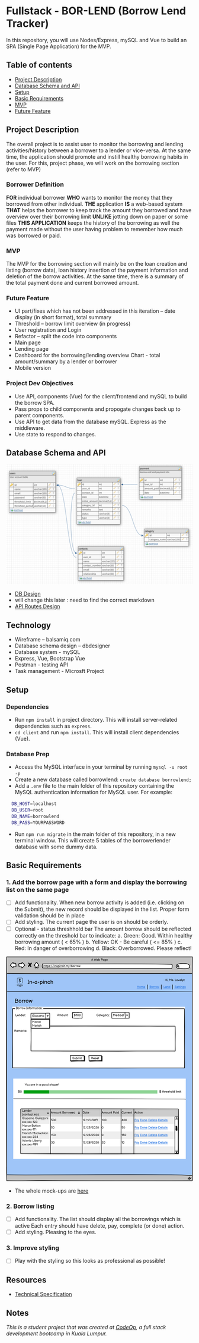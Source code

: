 # Fullstack - BOR-LEND (Borrow Lend Tracker)

In this repository, you will use Nodes/Express, mySQL and Vue to build an SPA (Single Page Application) for the MVP.

## Table of contents

* [Project Description](#project-description)
* [Database Schema and API](#database-schema-and-api)
* [Setup](#setup)
* [Basic Requirements](#basic-requirements)
* [MVP](#mvp)
* [Future Feature](#future_feature)

## Project Description

The overall project is to assist user to monitor the borrowing and lending activities/history between a borrower to a lender or vice-versa. At the same time, the application should promote and instill healthy borrowing habits in the user. For this, project phase, we will work on the borrowing section (refer to MVP)  

### Borrower Definition

**FOR** individual borrower
**WHO** wants to monitor the money that they borrowed from other individual.
**THE** application **IS** a web-based system
**THAT** helps the borrower to keep track the amount they borrowed and have overview over their borrowing limit
**UNLIKE** jotting down on paper or some files
**THIS APPLICATION** keeps the history of the borrowing as well the payment made without the user having problem to remember how much was borrowed or paid.

### MVP

The MVP for the borrowing section will mainly be on the loan creation and listing (borrow data), loan history insertion of the payment information and deletion of the borrow activities. At the same time, there is a summary of the total payment done and current borrowed amount.

### Future Feature

* UI part/fixes which has not been addressed in this iteration – date display (in short format), total summary
* Threshold – borrow limit overview (in progress)
* User registration and Login
* Refactor – split the code into components
* Main page
* Lending page
* Dashboard for the borrowing/lending overview
  Chart - total amount/summary by a lender or borrower
* Mobile version

### Project Dev Objectives

* Use API, components (Vue) for the client/frontend and mySQL to build the borrow SPA.
* Pass props to child components and propogate changes back up to parent components.
* Use API to get data from the database mySQL. Express as the middleware.
* Use state to respond to changes.

## Database Schema and API

![DB Schema](docs/proj1_db_scheme.PNG)

* [DB Design](https://app.dbdesigner.net/dashboard#)
* will change this later : need to find the correct markdown
* [API Routes Design](https://github.com/njas17/bor-lend/docs/Bor-Lend_API_Routes_Design.docx)

## Technology

* Wireframe – balsamiq.com
* Database schema design – dbdesigner
* Database system - mySQL
* Express, Vue, Bootstrap Vue
* Postman - testing API
* Task management - Microsft Project

## Setup

### Dependencies

* Run `npm install` in project directory. This will install server-related dependencies such as `express`.
* `cd client` and run `npm install`. This will install client dependencies (Vue).

### Database Prep

* Access the MySQL interface in your terminal by running `mysql -u root -p`
* Create a new database called borrowlend: `create database borrowlend;`
* Add a `.env` file to the main folder of this repository containing the MySQL authentication information for MySQL user. For example:

```bash
  DB_HOST=localhost
  DB_USER=root
  DB_NAME=borrowlend
  DB_PASS=YOURPASSWORD
```

* Run `npm run migrate` in the main folder of this repository, in a new terminal window. This will create 5 tables of the borrowerlender database with some dummy data.

## Basic Requirements

### 1. Add the borrow page with a form and display the borrowing list on the same page

* [ ] Add functionality.
  When new borrow activity is added (i.e. clicking on the Submit), the new record should be displayed in the list.
  Proper form validation should be in place
* [ ] Add styling.
  The current page the user is on should be orderly.
* [ ] Optional - status threshhold bar
  The amount borrow should be reflected correctly on the threshold bar to indicate:
  a. Green: Good. Within healthy borrowing amount ( < 65% )
  b. Yellow: OK - Be careful ( <= 85% )
  c. Red: In danger of overborrowing
  d. Black: Overborrowed. Please reflect!

![Borrow View](docs/borrow_activity_view.png)

* The whole mock-ups are [here](https://balsamiq.cloud/su4rjdf/p3lwq8k/r2278)

### 2. Borrow listing

* [ ] Add functionality.
  The list should display all the borrowings which is active
  Each entry should have delete, pay, complete (or done) action.
* [ ] Add styling.
  Pleasing to the eyes.

### 3. Improve styling

* [ ] Play with the styling so this looks as professional as possible!

## Resources

* [Technical Specification](https://xxxx)

## Notes

_This is a student project that was created at [CodeOp](http://CodeOp.tech), a full stack development bootcamp in Kuala Lumpur._
